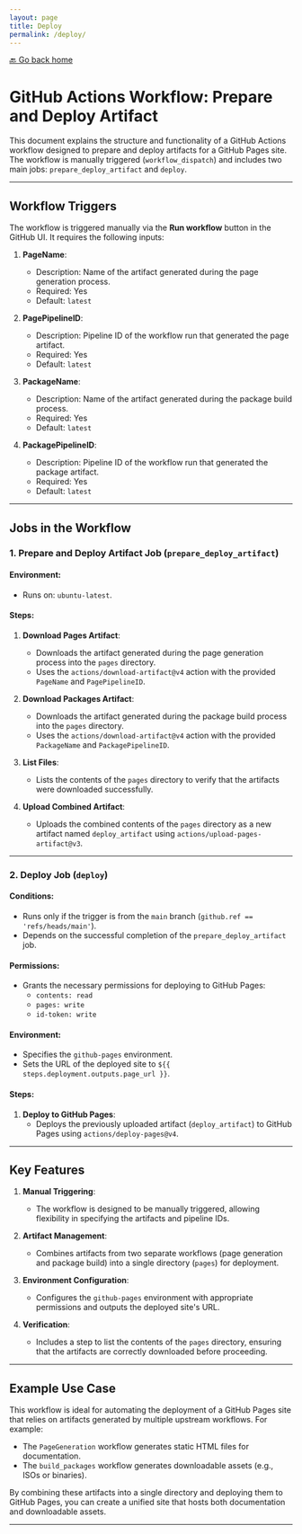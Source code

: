```yaml
---
layout: page
title: Deploy
permalink: /deploy/
---
```


[🔙 Go back home](/OwlArchRepo/)

# GitHub Actions Workflow: Prepare and Deploy Artifact

This document explains the structure and functionality of a GitHub Actions workflow designed to prepare and deploy artifacts for a GitHub Pages site. The workflow is manually triggered (`workflow_dispatch`) and includes two main jobs: `prepare_deploy_artifact` and `deploy`.

---

## Workflow Triggers

The workflow is triggered manually via the **Run workflow** button in the GitHub UI. It requires the following inputs:

1. **PageName**:
   - Description: Name of the artifact generated during the page generation process.
   - Required: Yes
   - Default: `latest`

2. **PagePipelineID**:
   - Description: Pipeline ID of the workflow run that generated the page artifact.
   - Required: Yes
   - Default: `latest`

3. **PackageName**:
   - Description: Name of the artifact generated during the package build process.
   - Required: Yes
   - Default: `latest`

4. **PackagePipelineID**:
   - Description: Pipeline ID of the workflow run that generated the package artifact.
   - Required: Yes
   - Default: `latest`

---

## Jobs in the Workflow

### 1. Prepare and Deploy Artifact Job (`prepare_deploy_artifact`)

#### Environment:
- Runs on: `ubuntu-latest`.

#### Steps:
1. **Download Pages Artifact**:
   - Downloads the artifact generated during the page generation process into the `pages` directory.
   - Uses the `actions/download-artifact@v4` action with the provided `PageName` and `PagePipelineID`.

2. **Download Packages Artifact**:
   - Downloads the artifact generated during the package build process into the `pages` directory.
   - Uses the `actions/download-artifact@v4` action with the provided `PackageName` and `PackagePipelineID`.

3. **List Files**:
   - Lists the contents of the `pages` directory to verify that the artifacts were downloaded successfully.

4. **Upload Combined Artifact**:
   - Uploads the combined contents of the `pages` directory as a new artifact named `deploy_artifact` using `actions/upload-pages-artifact@v3`.

---

### 2. Deploy Job (`deploy`)

#### Conditions:
- Runs only if the trigger is from the `main` branch (`github.ref == 'refs/heads/main'`).
- Depends on the successful completion of the `prepare_deploy_artifact` job.

#### Permissions:
- Grants the necessary permissions for deploying to GitHub Pages:
  - `contents: read`
  - `pages: write`
  - `id-token: write`

#### Environment:
- Specifies the `github-pages` environment.
- Sets the URL of the deployed site to `${{ steps.deployment.outputs.page_url }}`.

#### Steps:
1. **Deploy to GitHub Pages**:
   - Deploys the previously uploaded artifact (`deploy_artifact`) to GitHub Pages using `actions/deploy-pages@v4`.

---

## Key Features

1. **Manual Triggering**:
   - The workflow is designed to be manually triggered, allowing flexibility in specifying the artifacts and pipeline IDs.

2. **Artifact Management**:
   - Combines artifacts from two separate workflows (page generation and package build) into a single directory (`pages`) for deployment.

3. **Environment Configuration**:
   - Configures the `github-pages` environment with appropriate permissions and outputs the deployed site's URL.

4. **Verification**:
   - Includes a step to list the contents of the `pages` directory, ensuring that the artifacts are correctly downloaded before proceeding.

---

## Example Use Case

This workflow is ideal for automating the deployment of a GitHub Pages site that relies on artifacts generated by multiple upstream workflows. For example:
- The `PageGeneration` workflow generates static HTML files for documentation.
- The `build_packages` workflow generates downloadable assets (e.g., ISOs or binaries).

By combining these artifacts into a single directory and deploying them to GitHub Pages, you can create a unified site that hosts both documentation and downloadable assets.

---
